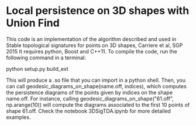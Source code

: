 # Local persistence on 3D shapes with Union Find 

This code is an implementation of the algorithm described and used in
Stable topological signatures for points on 3D shapes, Carriere et al, SGP 2015
It requires python, Boost and C++11. To compile the code, run the following command in a terminal:

python setup.py build_ext

This will produce a .so file that you can import in a python shell. 
Then, you can call geodesic_diagrams_on_shape(name.off, indices), which computes the persistence diagrams 
of the points given by indices on the shape name.off. 
For instance, calling geodesic_diagrams_on_shape("61.off", np.arange(10)) will compute the diagrams associated to the first 10 points of shape 61.off.
Check the notebook 3DSigTDA.ipynb for more detailed examples.
